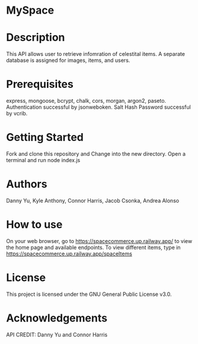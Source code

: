 # MySpace

# Description
This API allows user to retrieve infomration of celestital items. A separate database is assigned for images, items, and users. 

# Prerequisites
express, mongoose, bcrypt, chalk, cors, morgan, argon2, paseto. 
Authentication successful by jsonweboken. 
Salt Hash Password successful by vcrib. 

# Getting Started
Fork and clone this repository and Change into the new directory. Open a terminal and run node index.js

# Authors
Danny Yu, Kyle Anthony, Connor Harris, Jacob Csonka, Andrea Alonso 

# How to use
On your web browser, go to https://spacecommerce.up.railway.app/ to view the home page and available endpoints. To view different items, type in https://spacecommerce.up.railway.app/spaceItems 

# License
This project is licensed under the GNU General Public License v3.0.

# Acknowledgements
API CREDIT: Danny Yu and Connor Harris
